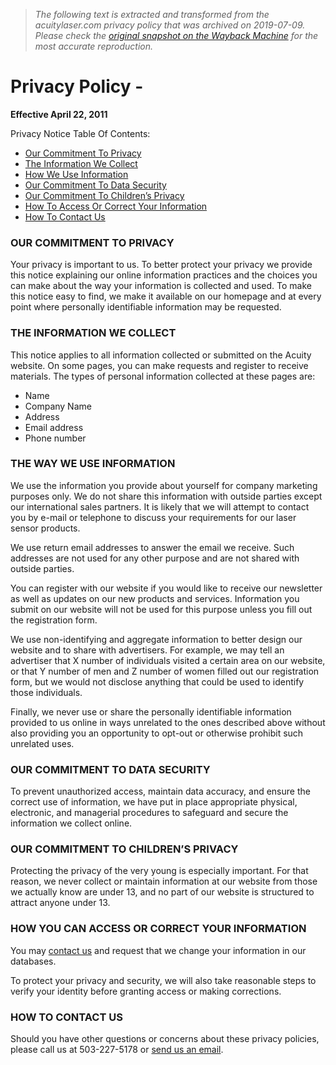 > *The following text is extracted and transformed from the acuitylaser.com privacy policy that was archived on 2019-07-09. Please check the [original snapshot on the Wayback Machine](https://web.archive.org/web/20190709180440id_/https%3A//www.acuitylaser.com/privacy-policy) for the most accurate reproduction.*

# Privacy Policy -

**Effective April 22, 2011**

Privacy Notice Table Of Contents:

  * [Our Commitment To Privacy](http://www.acuitylaser.com/privacy-policy#commitment)
  * [The Information We Collect](http://www.acuitylaser.com/privacy-policy#information)
  * [How We Use Information](http://www.acuitylaser.com/privacy-policy#use-information)
  * [Our Commitment To Data Security](http://www.acuitylaser.com/privacy-policy#security)
  * [Our Commitment To Children’s Privacy](http://www.acuitylaser.com/privacy-policy#privacy)
  * [How To Access Or Correct Your Information](http://www.acuitylaser.com/privacy-policy#access)
  * [How To Contact Us](http://www.acuitylaser.com/privacy-policy#contact)



### OUR COMMITMENT TO PRIVACY

Your privacy is important to us. To better protect your privacy we provide this notice explaining our online information practices and the choices you can make about the way your information is collected and used. To make this notice easy to find, we make it available on our homepage and at every point where personally identifiable information may be requested.

### THE INFORMATION WE COLLECT

This notice applies to all information collected or submitted on the Acuity website. On some pages, you can make requests and register to receive materials. The types of personal information collected at these pages are:

  * Name
  * Company Name
  * Address
  * Email address
  * Phone number



### THE WAY WE USE INFORMATION

We use the information you provide about yourself for company marketing purposes only. We do not share this information with outside parties except our international sales partners. It is likely that we will attempt to contact you by e-mail or telephone to discuss your requirements for our laser sensor products.

We use return email addresses to answer the email we receive. Such addresses are not used for any other purpose and are not shared with outside parties.

You can register with our website if you would like to receive our newsletter as well as updates on our new products and services. Information you submit on our website will not be used for this purpose unless you fill out the registration form.

We use non-identifying and aggregate information to better design our website and to share with advertisers. For example, we may tell an advertiser that X number of individuals visited a certain area on our website, or that Y number of men and Z number of women filled out our registration form, but we would not disclose anything that could be used to identify those individuals.

Finally, we never use or share the personally identifiable information provided to us online in ways unrelated to the ones described above without also providing you an opportunity to opt-out or otherwise prohibit such unrelated uses.

### OUR COMMITMENT TO DATA SECURITY

To prevent unauthorized access, maintain data accuracy, and ensure the correct use of information, we have put in place appropriate physical, electronic, and managerial procedures to safeguard and secure the information we collect online.

### OUR COMMITMENT TO CHILDREN’S PRIVACY

Protecting the privacy of the very young is especially important. For that reason, we never collect or maintain information at our website from those we actually know are under 13, and no part of our website is structured to attract anyone under 13.

### HOW YOU CAN ACCESS OR CORRECT YOUR INFORMATION

You may [contact us](http://www.acuitylaser.com/contact-us) and request that we change your information in our databases.

To protect your privacy and security, we will also take reasonable steps to verify your identity before granting access or making corrections.

### HOW TO CONTACT US

Should you have other questions or concerns about these privacy policies, please call us at 503-227-5178 or [send us an email](http://www.acuitylaser.com/contact-us).
